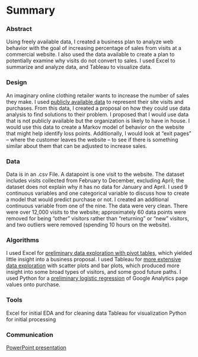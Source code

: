 # Summary

### Abstract
Using freely available data, I created a business plan to analyze web behavior with the goal of increasing percentage of sales from visits at a commercial website. I also used the data available to create a plan to potentially examine why visits do not convert to sales. I used Excel to summarize and analyze data, and Tableau to visualize data. 

### Design
An imaginary online clothing retailer wants to increase the number of sales they make. I used [publicly available data](https://archive.ics.uci.edu/ml/datasets/Online+Shoppers+Purchasing+Intention+Dataset) to represent their site visits and purchases. From this data, I created a proposal on how they could use data analysis to find solutions to their problem. I proposed that I would use data that is not publicly available but the organization is likely to have in house. I would use this data to create a Markov model of behavior on the website that might help identify loss points. Additionally, I would look at “exit pages” – where the customer leaves the website – to see if there is something similar about them that can be adjusted to increase sales. 

### Data
Data is in an .csv File. A datapoint is one visit to the website. The dataset includes visits collected from February to December, excluding April; the dataset does not explain why it has no data for January and April. I used 9 continuous variables and one categorical variable to discuss how to create a model that would predict purchase or not. I created an additional continuous variable from one of the nine. The data were very clean. There were over 12,000 visits to the website; approximately 60 data points were removed for being “other” visitors rather than “returning” or “new” visitors, and two outliers were removed (spending 10 hours on the website). 

### Algorithms
I used Excel for [preliminary data exploration with pivot tables](https://github.com/cda913/BFDP_Metis/blob/main/final/online_shoppers_intention-3.xlsx), which yielded little insight into a business proposal. I used Tableau for [more extensive data exploration](https://public.tableau.com/app/profile/c.aitkin/viz/webtrafficProblem/Sheet17) with scatter plots and bar plots, which produced more insight into some broad types of visitors, and some good future paths. I used Python for a [preliminary logistic regression](https://github.com/cda913/BFDP_Metis/blob/main/final/logRegWeb_TrafficProblem.ipynb) of Google Analytics page values onto purchase. 

### Tools
Excel for initial EDA and for cleaning data
Tableau for visualization
Python for initial processing

### Communication
[PowerPoint presentation](https://github.com/cda913/BFDP_Metis/blob/main/final/Aitkin_presentation.pdf)
